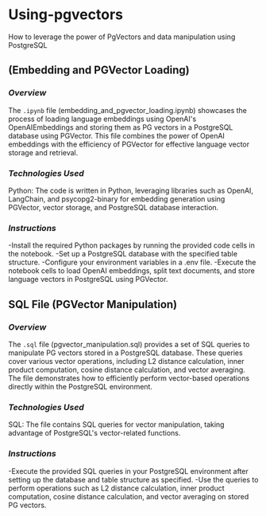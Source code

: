 # Using-pgvectors
How to leverage the power of PgVectors and data manipulation using PostgreSQL

## (Embedding and PGVector Loading)
### _Overview_
The `.ipynb` file (embedding_and_pgvector_loading.ipynb) showcases the process of loading language embeddings using OpenAI's OpenAIEmbeddings and storing them as PG vectors in a PostgreSQL database using PGVector. This file combines the power of OpenAI embeddings with the efficiency of PGVector for effective language vector storage and retrieval.

### _Technologies Used_
Python: The code is written in Python, leveraging libraries such as OpenAI, LangChain, and psycopg2-binary for embedding generation using PGVector, vector storage, and PostgreSQL database interaction.

### _Instructions_
-Install the required Python packages by running the provided code cells in the notebook.
-Set up a PostgreSQL database with the specified table structure.
-Configure your environment variables in a .env file.
-Execute the notebook cells to load OpenAI embeddings, split text documents, and store language vectors in PostgreSQL using PGVector.

## SQL File (PGVector Manipulation)
### _Overview_
The `.sql` file (pgvector_manipulation.sql) provides a set of SQL queries to manipulate PG vectors stored in a PostgreSQL database. These queries cover various vector operations, including L2 distance calculation, inner product computation, cosine distance calculation, and vector averaging. The file demonstrates how to efficiently perform vector-based operations directly within the PostgreSQL environment.

### _Technologies Used_
SQL: The file contains SQL queries for vector manipulation, taking advantage of PostgreSQL's vector-related functions.

### _Instructions_
-Execute the provided SQL queries in your PostgreSQL environment after setting up the database and table structure as specified.
-Use the queries to perform operations such as L2 distance calculation, inner product computation, cosine distance calculation, and vector averaging on stored PG vectors.
